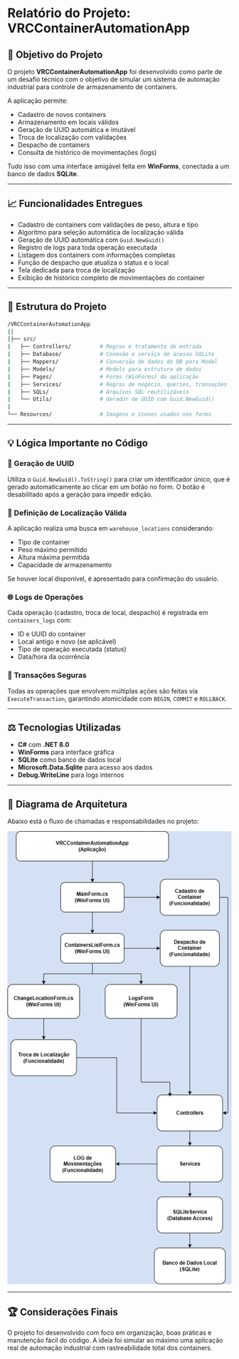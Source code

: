 # Relatório do Projeto: VRCContainerAutomationApp

## 🌟 Objetivo do Projeto

O projeto **VRCContainerAutomationApp** foi desenvolvido como parte de um desafio técnico com o objetivo de simular um sistema de automação industrial para controle de armazenamento de containers.

A aplicação permite:

- Cadastro de novos containers
- Armazenamento em locais válidos
- Geração de UUID automática e imutável
- Troca de localização com validações
- Despacho de containers
- Consulta de histórico de movimentações (logs)

Tudo isso com uma interface amigável feita em **WinForms**, conectada a um banco de dados **SQLite**.

---

## 📈 Funcionalidades Entregues

- Cadastro de containers com validações de peso, altura e tipo
- Algoritmo para seleção automática de localização válida
- Geração de UUID automática com `Guid.NewGuid()`
- Registro de logs para toda operação executada
- Listagem dos containers com informações completas
- Função de despacho que atualiza o status e o local
- Tela dedicada para troca de localização
- Exibição de histórico completo de movimentações do container

---

## 📄 Estrutura do Projeto

```bash
/VRCContainerAutomationApp
|│
|├── src/
|   ├── Controllers/         # Regras e tratamento de entrada
|   ├── Database/            # Conexão e serviço de acesso SQLite
|   ├── Mappers/             # Conversão de dados do DB para Model
|   ├── Models/              # Models para estrutura de dados
|   ├── Pages/               # Forms (WinForms) da aplicação
|   ├── Services/            # Regras de negócio, queries, transações
|   ├── SQLs/                # Arquivos SQL reutilizáveis
|   └── Utils/               # Gerador de UUID com Guid.NewGuid()
|
└── Resources/               # Imagens e ícones usados nos forms
```

---

## 💡 Lógica Importante no Código

### 🔎 Geração de UUID

Utiliza o `Guid.NewGuid().ToString()` para criar um identificador único, que é gerado automaticamente ao clicar em um botão no form. O botão é desabilitado após a geração para impedir edição.

### 🔹 Definição de Localização Válida

A aplicação realiza uma busca em `warehouse_locations` considerando:

- Tipo de container
- Peso máximo permitido
- Altura máxima permitida
- Capacidade de armazenamento

Se houver local disponível, é apresentado para confirmação do usuário.

### 🌐 Logs de Operações

Cada operação (cadastro, troca de local, despacho) é registrada em `containers_logs` com:

- ID e UUID do container
- Local antigo e novo (se aplicável)
- Tipo de operação executada (status)
- Data/hora da ocorrência

### 🚀 Transações Seguras

Todas as operações que envolvem múltiplas ações são feitas via `ExecuteTransaction`, garantindo atomicidade com `BEGIN`, `COMMIT` e `ROLLBACK`.

---

## ⚖️ Tecnologias Utilizadas

- **C#** com **.NET 8.0**
- **WinForms** para interface gráfica
- **SQLite** como banco de dados local
- **Microsoft.Data.Sqlite** para acesso aos dados
- **Debug.WriteLine** para logs internos

---

## 🧱 Diagrama de Arquitetura

Abaixo está o fluxo de chamadas e responsabilidades no projeto:

![Diagrama da Arquitetura](https://github.com/paulopeloi/VRCContainerAutomationApp/blob/main/VRCContainerAutomationApp/docs/diagrama-arquitetura.png)

---

## 🏆 Considerações Finais

O projeto foi desenvolvido com foco em organização, boas práticas e manutenção fácil do código. A ideia foi simular ao máximo uma aplicação real de automação industrial com rastreabilidade total dos containers.

